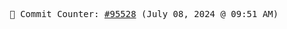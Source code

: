 <p align="center">
    <samp>
        📮 Commit Counter: <a href="https://github.com/Javascript-void0/Javascript-void0/commits/main">#95528</a> (July 08, 2024 @ 09:51 AM)
    </samp>
</p>